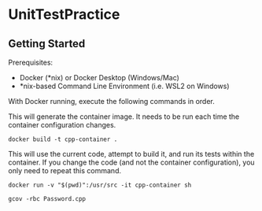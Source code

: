 # UnitTestPractice

## Getting Started

Prerequisites:
* Docker (\*nix) or Docker Desktop (Windows/Mac)
* \*nix-based Command Line Environment (i.e. WSL2 on Windows)

With Docker running, execute the following commands in order.

This will generate the container image. It needs to be run each time the
container configuration changes.

`docker build -t cpp-container .`

This will use the current code, attempt to build it, and run its tests
within the container. If you change the code (and not the container
configuration), you only need to repeat this command.

`docker run -v "$(pwd)":/usr/src -it cpp-container sh`

`gcov -rbc Password.cpp`

